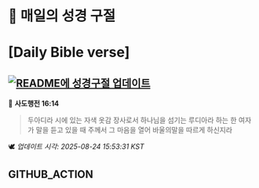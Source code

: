 # 🙏 매일의 성경 구절
# [Daily Bible verse]
## [![README에 성경구절 업데이트](https://github.com/DONGSUKA/first_test/actions/workflows/update-readme-bible.yml/badge.svg)](https://github.com/DONGSUKA/first_test/actions/workflows/update-readme-bible.yml)
<!-- START_BIBLE_VERSE -->
📖 **사도행전 16:14**
> 두아디라 시에 있는 자색 옷감 장사로서 하나님을 섬기는 루디아라 하는 한 여자가 말을 듣고 있을 때 주께서 그 마음을 열어 바울의말을 따르게 하신지라

🕊️ _업데이트 시각: 2025-08-24 15:53:31 KST_
  <!-- END_BIBLE_VERSE -->
## GITHUB_ACTION
